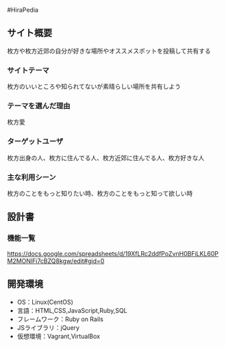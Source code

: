 #HiraPedia

## サイト概要
枚方や枚方近郊の自分が好きな場所やオススメスポットを投稿して共有する

### サイトテーマ
枚方のいいところや知られてないが素晴らしい場所を共有しよう

### テーマを選んだ理由
枚方愛

### ターゲットユーザ
枚方出身の人、枚方に住んでる人、枚方近郊に住んでる人、枚方好きな人

### 主な利用シーン
枚方のことをもっと知りたい時、枚方のことをもっと知って欲しい時

## 設計書


### 機能一覧
https://docs.google.com/spreadsheets/d/19XfLRc2ddfPoZvnH0BFiLKL60PM2MONlFi7cBZQ8kgw/edit#gid=0

## 開発環境
- OS：Linux(CentOS)
- 言語：HTML,CSS,JavaScript,Ruby,SQL
- フレームワーク：Ruby on Rails
- JSライブラリ：jQuery
- 仮想環境：Vagrant,VirtualBox